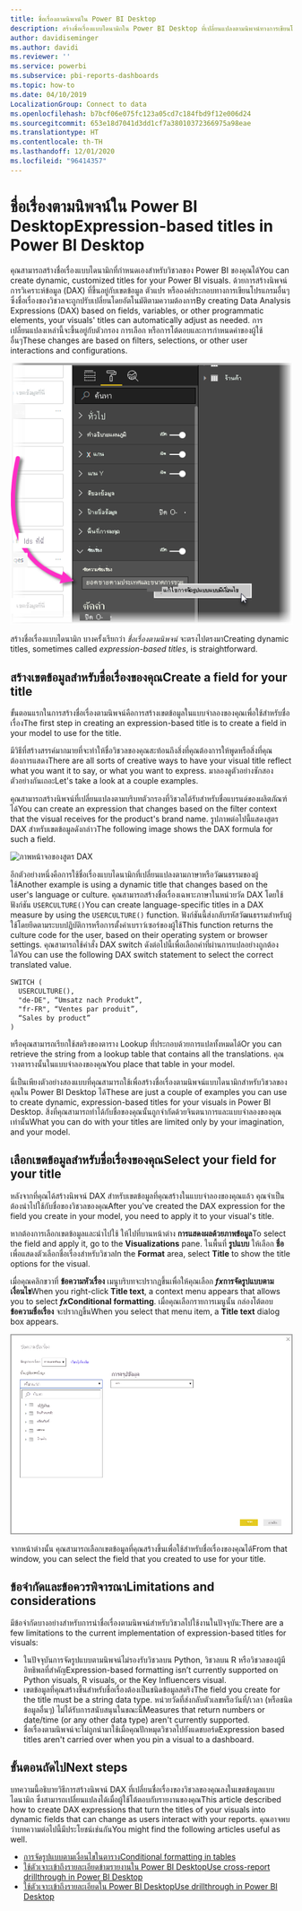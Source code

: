 ```yaml
---
title: ชื่อเรื่องตามนิพจน์ใน Power BI Desktop
description: สร้างชื่อเรื่องแบบไดนามิกใน Power BI Desktop ที่เปลี่ยนแปลงตามนิพจน์ทางการเขียนโปรแกรมโดยใช้การจัดรูปแบบทางโปรแกรมแบบมีเงื่อนไข
author: davidiseminger
ms.author: davidi
ms.reviewer: ''
ms.service: powerbi
ms.subservice: pbi-reports-dashboards
ms.topic: how-to
ms.date: 04/10/2019
LocalizationGroup: Connect to data
ms.openlocfilehash: b7bcf06e075fc123a05cd7c184fbd9f12e006d24
ms.sourcegitcommit: 653e18d7041d3dd1cf7a38010372366975a98eae
ms.translationtype: HT
ms.contentlocale: th-TH
ms.lasthandoff: 12/01/2020
ms.locfileid: "96414357"
---
```

# <a name="expression-based-titles-in-power-bi-desktop"></a><span data-ttu-id="3ceb1-103">ชื่อเรื่องตามนิพจน์ใน Power BI Desktop</span><span class="sxs-lookup"><span data-stu-id="3ceb1-103">Expression-based titles in Power BI Desktop</span></span>

<span data-ttu-id="3ceb1-104">คุณสามารถสร้างชื่อเรื่องแบบไดนามิกที่กำหนดเองสำหรับวิชวลของ Power BI ของคุณได้</span><span class="sxs-lookup"><span data-stu-id="3ceb1-104">You can create dynamic, customized titles for your Power BI visuals.</span></span> <span data-ttu-id="3ceb1-105">ด้วยการสร้างนิพจน์การวิเคราะห์ข้อมูล (DAX) ที่ขึ้นอยู่กับเขตข้อมูล ตัวแปร หรือองค์ประกอบทางการเขียนโปรแกรมอื่นๆ ซึ่งชื่อเรื่องของวิชวลจะถูกปรับเปลี่ยนโดยอัตโนมัติตามความต้องการ</span><span class="sxs-lookup"><span data-stu-id="3ceb1-105">By creating Data Analysis Expressions (DAX) based on fields, variables, or other programmatic elements, your visuals' titles can automatically adjust as needed.</span></span> <span data-ttu-id="3ceb1-106">การเปลี่ยนแปลงเหล่านี้จะขึ้นอยู่กับตัวกรอง การเลือก หรือการโต้ตอบและการกำหนดค่าของผู้ใช้อื่นๆ</span><span class="sxs-lookup"><span data-stu-id="3ceb1-106">These changes are based on filters, selections, or other user interactions and configurations.</span></span>

![ภาพหน้าจอของตัวเลือกการจัดรูปแบบตามเงื่อนไขของ Power BI Desktop](media/desktop-conditional-formatting-visual-titles/expression-based-title-01.png)

<span data-ttu-id="3ceb1-108">สร้างชื่อเรื่องแบบไดนามิก บางครั้งเรียกว่า *ชื่อเรื่องตามนิพจน์* จะตรงไปตรงมา</span><span class="sxs-lookup"><span data-stu-id="3ceb1-108">Creating dynamic titles, sometimes called *expression-based titles*, is straightforward.</span></span> 

## <a name="create-a-field-for-your-title"></a><span data-ttu-id="3ceb1-109">สร้างเขตข้อมูลสำหรับชื่อเรื่องของคุณ</span><span class="sxs-lookup"><span data-stu-id="3ceb1-109">Create a field for your title</span></span>

<span data-ttu-id="3ceb1-110">ขั้นตอนแรกในการสร้างชื่อเรื่องตามนิพจน์คือการสร้างเขตข้อมูลในแบบจำลองของคุณเพื่อใช้สำหรับชื่อเรื่อง</span><span class="sxs-lookup"><span data-stu-id="3ceb1-110">The first step in creating an expression-based title is to create a field in your model to use for the title.</span></span> 

<span data-ttu-id="3ceb1-111">มีวิธีที่สร้างสรรค์มากมายที่จะทำให้ชื่อวิชวลของคุณสะท้อนถึงสิ่งที่คุณต้องการให้พูดหรือสิ่งที่คุณต้องการแสดง</span><span class="sxs-lookup"><span data-stu-id="3ceb1-111">There are all sorts of creative ways to have your visual title reflect what you want it to say, or what you want to express.</span></span> <span data-ttu-id="3ceb1-112">มาลองดูตัวอย่างซักสองตัวอย่างกันเถอะ</span><span class="sxs-lookup"><span data-stu-id="3ceb1-112">Let's take a look at a couple examples.</span></span>

<span data-ttu-id="3ceb1-113">คุณสามารถสร้างนิพจน์ที่เปลี่ยนแปลงตามบริบทตัวกรองที่วิชวลได้รับสำหรับชื่อแบรนด์ของผลิตภัณฑ์ได้</span><span class="sxs-lookup"><span data-stu-id="3ceb1-113">You can create an expression that changes based on the filter context that the visual receives for the product's brand name.</span></span> <span data-ttu-id="3ceb1-114">รูปภาพต่อไปนี้แสดงสูตร DAX สำหรับเขตข้อมูลดังกล่าว</span><span class="sxs-lookup"><span data-stu-id="3ceb1-114">The following image shows the DAX formula for such a field.</span></span>

![ภาพหน้าจอของสูตร DAX](media/desktop-conditional-formatting-visual-titles/expression-based-title-02.png)

<span data-ttu-id="3ceb1-116">อีกตัวอย่างหนึ่งคือการใช้ชื่อเรื่องแบบไดนามิกที่เปลี่ยนแปลงตามภาษาหรือวัฒนธรรมของผู้ใช้</span><span class="sxs-lookup"><span data-stu-id="3ceb1-116">Another example is using a dynamic title that changes based on the user's language or culture.</span></span> <span data-ttu-id="3ceb1-117">คุณสามารถสร้างชื่อเรื่องเฉพาะภาษาในหน่วยวัด DAX โดยใช้ฟังก์ชัน `USERCULTURE()`</span><span class="sxs-lookup"><span data-stu-id="3ceb1-117">You can create language-specific titles in a DAX measure by using the `USERCULTURE()` function.</span></span> <span data-ttu-id="3ceb1-118">ฟังก์ชันนี้ส่งกลับรหัสวัฒนธรรมสำหรับผู้ใช้โดยยึดตามระบบปฏิบัติการหรือการตั้งค่าเบราว์เซอร์ของผู้ใช้</span><span class="sxs-lookup"><span data-stu-id="3ceb1-118">This function returns the culture code for the user, based on their operating system or browser settings.</span></span> <span data-ttu-id="3ceb1-119">คุณสามารถใช้คำสั่ง DAX switch ดังต่อไปนี้เพื่อเลือกค่าที่ผ่านการแปลอย่างถูกต้องได้</span><span class="sxs-lookup"><span data-stu-id="3ceb1-119">You can use the following DAX switch statement to select the correct translated value.</span></span> 

```
SWITCH (
  USERCULTURE(),
  "de-DE", “Umsatz nach Produkt”,
  "fr-FR", “Ventes par produit”,
  “Sales by product”
)
```

<span data-ttu-id="3ceb1-120">หรือคุณสามารถเรียกใช้สตริงของตาราง Lookup ที่ประกอบด้วยการแปลทั้งหมดได้</span><span class="sxs-lookup"><span data-stu-id="3ceb1-120">Or you can retrieve the string from a lookup table that contains all the translations.</span></span> <span data-ttu-id="3ceb1-121">คุณวางตารางนั้นในแบบจำลองของคุณ</span><span class="sxs-lookup"><span data-stu-id="3ceb1-121">You  place that table in your model.</span></span> 

<span data-ttu-id="3ceb1-122">นี่เป็นเพียงตัวอย่างสองแบบที่คุณสามารถใช้เพื่อสร้างชื่อเรื่องตามนิพจน์แบบไดนามิกสำหรับวิชวลของคุณใน Power BI Desktop ได้</span><span class="sxs-lookup"><span data-stu-id="3ceb1-122">These are just a couple of examples you can use to create dynamic, expression-based titles for your visuals in Power BI Desktop.</span></span> <span data-ttu-id="3ceb1-123">สิ่งที่คุณสามารถทำได้กับชื่อของคุณนั้นถูกจำกัดด้วยจินตนาการและแบบจำลองของคุณเท่านั้น</span><span class="sxs-lookup"><span data-stu-id="3ceb1-123">What you can do with your titles are limited only by your imagination, and your model.</span></span>


## <a name="select-your-field-for-your-title"></a><span data-ttu-id="3ceb1-124">เลือกเขตข้อมูลสำหรับชื่อเรื่องของคุณ</span><span class="sxs-lookup"><span data-stu-id="3ceb1-124">Select your field for your title</span></span>

<span data-ttu-id="3ceb1-125">หลังจากที่คุณได้สร้างนิพจน์ DAX สำหรับเขตข้อมูลที่คุณสร้างในแบบจำลองของคุณแล้ว คุณจำเป็นต้องนำไปใช้กับชื่อของวิชวลของคุณ</span><span class="sxs-lookup"><span data-stu-id="3ceb1-125">After you've created the DAX expression for the field you create in your model, you need to apply it to your visual's title.</span></span>

<span data-ttu-id="3ceb1-126">หากต้องการเลือกเขตข้อมูลและนำไปใช้ ให้ไปที่บานหน้าต่าง **การแสดงผลด้วยภาพข้อมูล**</span><span class="sxs-lookup"><span data-stu-id="3ceb1-126">To select the field and apply it, go to the **Visualizations** pane.</span></span> <span data-ttu-id="3ceb1-127">ในพื้นที่ **รูปแบบ** ให้เลือก **ชื่อ** เพื่อแสดงตัวเลือกชื่อเรื่องสำหรับวิชวล</span><span class="sxs-lookup"><span data-stu-id="3ceb1-127">In the **Format** area, select **Title** to show the title options for the visual.</span></span> 

<span data-ttu-id="3ceb1-128">เมื่อคุณคลิกขวาที่ **ข้อความหัวเรื่อง** เมนูบริบทจะปรากฏขึ้นเพื่อให้คุณเลือก **<em>fx</em>การจัดรูปแบบตามเงื่อนไข**</span><span class="sxs-lookup"><span data-stu-id="3ceb1-128">When you right-click **Title text**, a context menu appears that allows you to select **<em>fx</em>Conditional formatting**.</span></span> <span data-ttu-id="3ceb1-129">เมื่อคุณเลือกรายการเมนูนั้น กล่องโต้ตอบ **ข้อความชื่อเรื่อง** จะปรากฏขึ้น</span><span class="sxs-lookup"><span data-stu-id="3ceb1-129">When you select that menu item, a **Title text** dialog box appears.</span></span> 

![ภาพหน้าจอของกล่องโต้ตอบข้อความชื่อเรื่อง](media/desktop-conditional-formatting-visual-titles/expression-based-title-02b.png)

<span data-ttu-id="3ceb1-131">จากหน้าต่างนั้น คุณสามารถเลือกเขตข้อมูลที่คุณสร้างขึ้นเพื่อใช้สำหรับชื่อเรื่องของคุณได้</span><span class="sxs-lookup"><span data-stu-id="3ceb1-131">From that window, you can select the field that you created to use for your title.</span></span>

## <a name="limitations-and-considerations"></a><span data-ttu-id="3ceb1-132">ข้อจำกัดและข้อควรพิจารณา</span><span class="sxs-lookup"><span data-stu-id="3ceb1-132">Limitations and considerations</span></span>

<span data-ttu-id="3ceb1-133">มีข้อจำกัดบางอย่างสำหรับการนำชื่อเรื่องตามนิพจน์สำหรับวิชวลไปใช้งานในปัจจุบัน:</span><span class="sxs-lookup"><span data-stu-id="3ceb1-133">There are a few limitations to the current implementation of expression-based titles for visuals:</span></span>

* <span data-ttu-id="3ceb1-134">ในปัจจุบันการจัดรูปแบบตามนิพจน์ไม่รองรับวิชวลบน Python, วิชวลบน R หรือวิชวลของผู้มีอิทธิพลที่สำคัญ</span><span class="sxs-lookup"><span data-stu-id="3ceb1-134">Expression-based formatting isn’t currently supported on Python visuals, R visuals, or the Key Influencers visual.</span></span>
* <span data-ttu-id="3ceb1-135">เขตข้อมูลที่คุณสร้างขึ้นสำหรับชื่อเรื่องต้องเป็นชนิดข้อมูลสตริง</span><span class="sxs-lookup"><span data-stu-id="3ceb1-135">The field you create for the title must be a string data type.</span></span> <span data-ttu-id="3ceb1-136">หน่วยวัดที่ส่งกลับตัวเลขหรือวันที่/เวลา (หรือชนิดข้อมูลอื่นๆ) ไม่ได้รับการสนับสนุนในขณะนี้</span><span class="sxs-lookup"><span data-stu-id="3ceb1-136">Measures that return numbers or date/time (or any other data type) aren't currently supported.</span></span>
* <span data-ttu-id="3ceb1-137">ชื่อเรื่องตามนิพจน์จะไม่ถูกนำมาใช้เมื่อคุณปักหมุดวิชวลไปยังแดชบอร์ด</span><span class="sxs-lookup"><span data-stu-id="3ceb1-137">Expression based titles aren't carried over when you pin a visual to a dashboard.</span></span>

## <a name="next-steps"></a><span data-ttu-id="3ceb1-138">ขั้นตอนถัดไป</span><span class="sxs-lookup"><span data-stu-id="3ceb1-138">Next steps</span></span>

<span data-ttu-id="3ceb1-139">บทความนี้อธิบายวิธีการสร้างนิพจน์ DAX ที่เปลี่ยนชื่อเรื่องของวิชวลของคุณลงในเขตข้อมูลแบบไดนามิก ซึ่งสามารถเปลี่ยนแปลงได้เมื่อผู้ใช้โต้ตอบกับรายงานของคุณ</span><span class="sxs-lookup"><span data-stu-id="3ceb1-139">This article described how to create DAX expressions that turn the titles of your visuals into dynamic fields that can change as users interact with your reports.</span></span> <span data-ttu-id="3ceb1-140">คุณอาจพบว่าบทความต่อไปนี้มีประโยชน์เช่นกัน</span><span class="sxs-lookup"><span data-stu-id="3ceb1-140">You might find the following articles useful as well.</span></span>

* [<span data-ttu-id="3ceb1-141">การจัดรูปแบบตามเงื่อนไขในตาราง</span><span class="sxs-lookup"><span data-stu-id="3ceb1-141">Conditional formatting in tables</span></span>](desktop-conditional-table-formatting.md)
* [<span data-ttu-id="3ceb1-142">ใช้ตัวเจาะเข้าถึงรายละเอียดข้ามรายงานใน Power BI Desktop</span><span class="sxs-lookup"><span data-stu-id="3ceb1-142">Use cross-report drillthrough in Power BI Desktop</span></span>](desktop-cross-report-drill-through.md)
* [<span data-ttu-id="3ceb1-143">ใช้ตัวเจาะเข้าถึงรายละเอียดใน Power BI Desktop</span><span class="sxs-lookup"><span data-stu-id="3ceb1-143">Use drillthrough in Power BI Desktop</span></span>](desktop-drillthrough.md)
